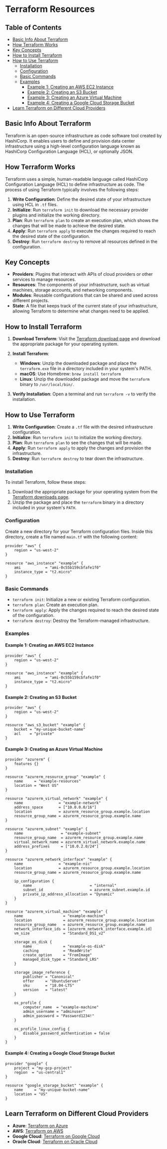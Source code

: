 
# Terraform Resources

## Table of Contents
- [Basic Info About Terraform](#basic-info-about-terraform)
- [How Terraform Works](#how-terraform-works)
- [Key Concepts](#key-concepts)
- [How to Install Terraform](#how-to-install-terraform)
- [How to Use Terraform](#how-to-use-terraform)
    - [Installation](#installation)
    - [Configuration](#configuration)
    - [Basic Commands](#basic-commands)
    - [Examples](#examples)
        - [Example 1: Creating an AWS EC2 Instance](#example-1-creating-an-aws-ec2-instance)
        - [Example 2: Creating an S3 Bucket](#example-2-creating-an-s3-bucket)
        - [Example 3: Creating an Azure Virtual Machine](#example-3-creating-an-azure-virtual-machine)
        - [Example 4: Creating a Google Cloud Storage Bucket](#example-4-creating-a-google-cloud-storage-bucket)
- [Learn Terraform on Different Cloud Providers](#learn-terraform-on-different-cloud-providers)

## Basic Info About Terraform
Terraform is an open-source infrastructure as code software tool created by HashiCorp. It enables users to define and provision data center infrastructure using a high-level configuration language known as HashiCorp Configuration Language (HCL), or optionally JSON.

## How Terraform Works
Terraform uses a simple, human-readable language called HashiCorp Configuration Language (HCL) to define infrastructure as code. The process of using Terraform typically involves the following steps:

1. **Write Configuration**: Define the desired state of your infrastructure using HCL in `.tf` files.
2. **Initialize**: Run `terraform init` to download the necessary provider plugins and initialize the working directory.
3. **Plan**: Run `terraform plan` to create an execution plan, which shows the changes that will be made to achieve the desired state.
4. **Apply**: Run `terraform apply` to execute the changes required to reach the desired state of the configuration.
5. **Destroy**: Run `terraform destroy` to remove all resources defined in the configuration.

## Key Concepts
- **Providers**: Plugins that interact with APIs of cloud providers or other services to manage resources.
- **Resources**: The components of your infrastructure, such as virtual machines, storage accounts, and networking components.
- **Modules**: Reusable configurations that can be shared and used across different projects.
- **State**: A file that keeps track of the current state of your infrastructure, allowing Terraform to determine what changes need to be applied.

## How to Install Terraform
1. **Download Terraform**: Visit the [Terraform download page](https://www.terraform.io/downloads.html) and download the appropriate package for your operating system.
2. **Install Terraform**:
    - **Windows**: Unzip the downloaded package and place the `terraform.exe` file in a directory included in your system's PATH.
    - **macOS**: Use Homebrew: `brew install terraform`
    - **Linux**: Unzip the downloaded package and move the `terraform` binary to `/usr/local/bin/`.

3. **Verify Installation**: Open a terminal and run `terraform -v` to verify the installation.

## How to Use Terraform
1. **Write Configuration**: Create a `.tf` file with the desired infrastructure configuration.
2. **Initialize**: Run `terraform init` to initialize the working directory.
3. **Plan**: Run `terraform plan` to see the changes that will be made.
4. **Apply**: Run `terraform apply` to apply the changes and provision the infrastructure.
5. **Destroy**: Run `terraform destroy` to tear down the infrastructure.


### Installation
To install Terraform, follow these steps:
1. Download the appropriate package for your operating system from the [Terraform downloads page](https://www.terraform.io/downloads.html).
2. Unzip the package and place the `terraform` binary in a directory included in your system's `PATH`.

### Configuration
Create a new directory for your Terraform configuration files. Inside this directory, create a file named `main.tf` with the following content:

```hcl
provider "aws" {
    region = "us-west-2"
}

resource "aws_instance" "example" {
    ami           = "ami-0c55b159cbfafe1f0"
    instance_type = "t2.micro"
}
```

### Basic Commands
- `terraform init`: Initialize a new or existing Terraform configuration.
- `terraform plan`: Create an execution plan.
- `terraform apply`: Apply the changes required to reach the desired state of the configuration.
- `terraform destroy`: Destroy the Terraform-managed infrastructure.

### Examples
#### Example 1: Creating an AWS EC2 Instance
```hcl
provider "aws" {
    region = "us-west-2"
}

resource "aws_instance" "example" {
    ami           = "ami-0c55b159cbfafe1f0"
    instance_type = "t2.micro"
}
```

#### Example 2: Creating an S3 Bucket
```hcl
provider "aws" {
    region = "us-west-2"
}

resource "aws_s3_bucket" "example" {
    bucket = "my-unique-bucket-name"
    acl    = "private"
}
```
#### Example 3: Creating an Azure Virtual Machine
```hcl
provider "azurerm" {
    features {}
}

resource "azurerm_resource_group" "example" {
    name     = "example-resources"
    location = "West US"
}

resource "azurerm_virtual_network" "example" {
    name                = "example-network"
    address_space       = ["10.0.0.0/16"]
    location            = azurerm_resource_group.example.location
    resource_group_name = azurerm_resource_group.example.name
}

resource "azurerm_subnet" "example" {
    name                 = "example-subnet"
    resource_group_name  = azurerm_resource_group.example.name
    virtual_network_name = azurerm_virtual_network.example.name
    address_prefixes     = ["10.0.2.0/24"]
}

resource "azurerm_network_interface" "example" {
    name                = "example-nic"
    location            = azurerm_resource_group.example.location
    resource_group_name = azurerm_resource_group.example.name

    ip_configuration {
        name                          = "internal"
        subnet_id                     = azurerm_subnet.example.id
        private_ip_address_allocation = "Dynamic"
    }
}

resource "azurerm_virtual_machine" "example" {
    name                  = "example-machine"
    location              = azurerm_resource_group.example.location
    resource_group_name   = azurerm_resource_group.example.name
    network_interface_ids = [azurerm_network_interface.example.id]
    vm_size               = "Standard_DS1_v2"

    storage_os_disk {
        name              = "example-os-disk"
        caching           = "ReadWrite"
        create_option     = "FromImage"
        managed_disk_type = "Standard_LRS"
    }

    storage_image_reference {
        publisher = "Canonical"
        offer     = "UbuntuServer"
        sku       = "18.04-LTS"
        version   = "latest"
    }

    os_profile {
        computer_name  = "example-machine"
        admin_username = "adminuser"
        admin_password = "Password1234!"
    }

    os_profile_linux_config {
        disable_password_authentication = false
    }
}
```

#### Example 4: Creating a Google Cloud Storage Bucket
```hcl
provider "google" {
    project = "my-gcp-project"
    region  = "us-central1"
}

resource "google_storage_bucket" "example" {
    name     = "my-unique-bucket-name"
    location = "US"
}
```


## Learn Terraform on Different Cloud Providers
- **Azure**: [Terraform on Azure](https://learn.hashicorp.com/collections/terraform/azure-get-started)
- **AWS**: [Terraform on AWS](https://learn.hashicorp.com/collections/terraform/aws-get-started)
- **Google Cloud**: [Terraform on Google Cloud](https://learn.hashicorp.com/collections/terraform/gcp-get-started)
- **Oracle Cloud**: [Terraform on Oracle Cloud](https://www.oracle.com/cloud/iaas/terraform-getting-started.html)
